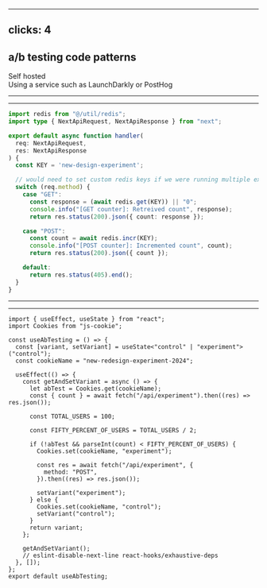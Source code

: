 
---
clicks: 4
---
## a/b testing code patterns


<div v-click="1">
  <Star /> Self hosted
</div>

<div v-click="2">
  <Star /> Using a service such as LaunchDarkly or PostHog
</div>



<!-- I've split this into two different sections. Self hosted and using a service. The main reason I've done this is that self hosting can be a decent option if you're in a hurry and want to quickly build something that does the There are a few caveats to building your own a/b testing service that I'm going to warn you about as we get into examples-->


---
---

```typescript 
import redis from "@/util/redis";
import type { NextApiRequest, NextApiResponse } from "next";

export default async function handler(
  req: NextApiRequest,
  res: NextApiResponse
) {
  const KEY = 'new-design-experiment';

  // would need to set custom redis keys if we were running multiple experiments
  switch (req.method) {
    case "GET":
      const response = (await redis.get(KEY)) || "0";
      console.info("[GET counter]: Retreived count", response);
      return res.status(200).json({ count: response });

    case "POST":
      const count = await redis.incr(KEY);
      console.info("[POST counter]: Incremented count", count);
      return res.status(200).json({ count });

    default:
      return res.status(405).end();
  }
}

```
<!-- I'm going to start off this example with the server side logic we need to persist our a/b test. If you've never done server side js, don't worry it's super simple. All we have here is a Next.js API route handler. This provides us with a http endpoint that we can make requests to. The main reason we're using it is to retrieve and store information in something called redis. Redis is just a key value database, if you've never used it you can think of it like a js object that you can store data in. We have two endpoints here, get and post. All the get endpoint does is retrieve the count of how many users have seen our new feature. The post endpoint increments the count by one. We're using this to persists how many users have seen our new feature. -->

---
---

```typescript{5|6|7|10|11|13|15|17|18|20|24|25,26,27,28|29}
import { useEffect, useState } from "react";
import Cookies from "js-cookie";

const useAbTesting = () => {
  const [variant, setVariant] = useState<"control" | "experiment">("control");
  const cookieName = "new-redesign-experiment-2024";

  useEffect(() => {
    const getAndSetVariant = async () => {
      let abTest = Cookies.get(cookieName);
      const { count } = await fetch("/api/experiment").then((res) => res.json());

      const TOTAL_USERS = 100;

      const FIFTY_PERCENT_OF_USERS = TOTAL_USERS / 2;

      if (!abTest && parseInt(count) < FIFTY_PERCENT_OF_USERS) {
        Cookies.set(cookieName, "experiment");

        const res = await fetch("/api/experiment", {
          method: "POST",
        }).then((res) => res.json());

        setVariant("experiment");
      } else {
        Cookies.set(cookieName, "control");
        setVariant("control");
      }
      return variant;
    };

    getAndSetVariant();
    // eslint-disable-next-line react-hooks/exhaustive-deps
  }, []);
};
export default useAbTesting;
```

<!-- Now here we have our hook where we're going to make use of those api endpoints. So the first thing we're doing in this hook is setting two state variables, variant and setVariant. Variant can either be control (the user who doesn't see the feature) and experiment (the user who sees the new functionality). Next up we are running a useEffect on mount, so this will run when the page loads once. And now into the main part. We have this function called 'getAndSetVariant'. The first thing we do is try to get a cookie from the users browser. This will either be a cookie that has the value 'control' or 'experiment' if it exists and null if it doesn't. The next thing we do is make a call to our API endpoint. This returns us our user count in redis. The next thing we're doing may look odd. We've got a constant here specifying how many users we have. This is just a random number for demo purposes but you could work this out by looking at your website's analytics to get a rough mean value on your monthly users. We're going to be running an experiment with 50% of our user base so let's divide 100 by 2 to get 50%. Now if we don't have the ab test cookie and the count in redis is less than fifty percent of users, we will: first set the cookie with the value of experiment, make an api call to increment the count in redis and finally set the variant to experiment. And finally we just return the variant. So to put a long story short, this way redis will fill up with 50 users (half of our users) who are then opted into the experiment. We can use this logic elsewhere in our app to do a/b testing with -->

